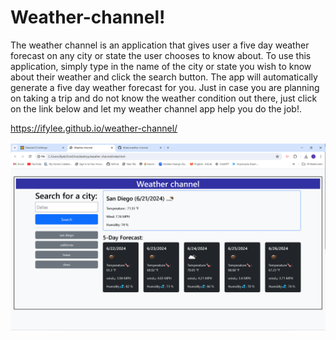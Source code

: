 # Weather-channel!
The weather channel is an application that gives user a five day weather forecast on any city or state the user chooses to know about. 
To use this application, simply type in the name of the city or state you wish to know about their weather and click the search button. The app will automatically generate a five day weather forecast for you. Just in case you are planning on taking a trip and do not know the weather condition out there, just click on the link below and let my weather channel app help you do the job!.

https://ifylee.github.io/weather-channel/

![A picture of my 5 day weather forecast](image.png)

